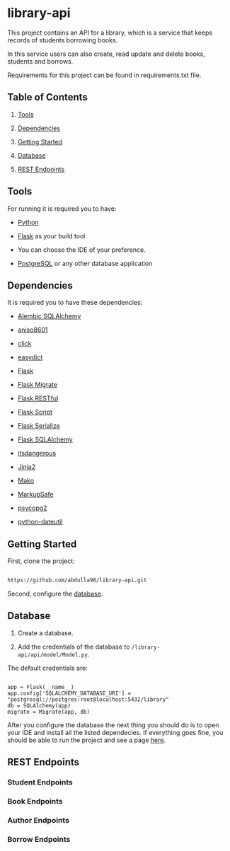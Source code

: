 # library-api
This project contains an API for a library, which is a service that keeps records of students borrowing books.

In this service users can also create, read update and delete books, students and borrows.

Requirements for this project can be found in requirements.txt file.

## Table of Contents

1. [Tools](#tools)

1. [Dependencies](#dependencies)

1. [Getting Started](#getting-started)

1. [Database](#database)

1. [REST Endpoints](#rest-endpoints)

## Tools

For running it is required you to have:

* [Python](https://www.python.org/)

* [Flask](https://flask.palletsprojects.com/en/1.1.x/) as your build tool

* You can choose the IDE of your preference.

* [PostgreSQL](https://www.postgresql.org/) or any other database application

## Dependencies

It is required you to have these dependencies:

* [Alembic SQLAlchemy](https://alembic.sqlalchemy.org/en/latest/)

* [aniso8601](https://pypi.org/project/aniso8601/)

* [click](https://click.palletsprojects.com/en/7.x/)

* [easydict](https://pypi.org/project/easydict/)

* [Flask](https://flask.palletsprojects.com/en/1.1.x/)

* [Flask Migrate](https://pypi.org/project/Flask-Migrate/)

* [Flask RESTful](https://flask-restful.readthedocs.io/en/latest/)

* [Flask Script](https://flask-script.readthedocs.io/en/latest/)

* [Flask Serialize](https://pypi.org/project/flask-serialize/)

* [Flask SQLAlchemy](https://pypi.org/project/Flask-SQLAlchemy/)

* [itsdangerous](https://pypi.org/project/itsdangerous/)

* [Jinja2](https://jinja.palletsprojects.com/en/2.11.x/)

* [Mako](https://pypi.org/project/Mako/)

* [MarkupSafe](https://pypi.org/project/MarkupSafe/)

* [psycopg2](https://pypi.org/project/psycopg2/)

* [python-dateutil](https://pypi.org/project/python-dateutil/)

## Getting Started

First, clone the project:

```bash

https://github.com/abdulla98/library-api.git

```

Second, configure the [database](#database).

## Database

1. Create a database.

1. Add the credentials of the database to `/library-api/api/model/Model.py`.

The default credentials are:

```

app = Flask(__name__)
app.config['SQLALCHEMY_DATABASE_URI'] = "postgresql://postgres:root@localhost:5432/library"
db = SQLAlchemy(app)
migrate = Migrate(app, db)

```

After you configure the database the next thing you should do is to open your IDE and install all the listed dependecies. If everything goes fine, you should be able to run the project and see a page [here](http://127.0.0.1:5000/).



## REST Endpoints

### Student Endpoints

### Book Endpoints

### Author Endpoints

### Borrow Endpoints
